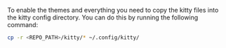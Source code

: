 To enable the themes and everything you need to copy the kitty files into the kitty config directory. You can do this by running the following command:

```bash
cp -r <REPO_PATH>/kitty/* ~/.config/kitty/
```
